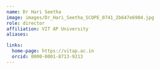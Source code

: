 ```yaml
---
name: Dr Hari Seetha
image: images/Dr_Hari_Seetha_SCOPE_0741_2b647e6904.jpg
role: director
affiliation: VIT AP University
aliases:

links:
  home-page: https://vitap.ac.in
  orcid: 0000-0001-8713-9213
---
```


